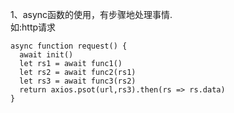 1、async函数的使用，有步骤地处理事情.<br>
如:http请求
```
async function request() {
  await init()
  let rs1 = await func1()
  let rs2 = await func2(rs1)
  let rs3 = await func3(rs2)
  return axios.psot(url,rs3).then(rs => rs.data)
}
```
